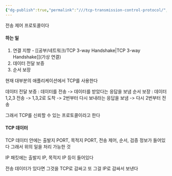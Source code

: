 ```yaml
---
{"dg-publish":true,"permalink":"///tcp-transmission-control-protocol/","dgPassFrontmatter":true}
---
```



전송 제어 프로토콜이다

#### 하는 일

1) 연결 지향 - [[공부/네트워크/TCP 3-way Handshake\|TCP 3-way Handshake]](가상 연결)
2) 데이터 전달 보증
3) 순서 보장

현재 대부분의 애플리케이션에서 TCP를 사용한다

데이터 전달 보증 : 데이터를 전송 -> 데이터를 받았다는 응답을 보냄
순서 보장 : 데이터 1,2,3 전송 -> 1,3,2로 도착 -> 2번부터 다시 보내라는 응답을 보냄 -> 다시 2번부터 전송

그래서 TCP를 신뢰할 수 있는 프로토콜이라고 한다

#### TCP 데이터

TCP 데이터 안에는 출발지 PORT, 목적지 PORT, 전송 제어, 순서, 검증 정보가 들어있다
그래서 위의 일을 처리 가능한 것

IP 패킷에는 출발지 IP, 목적지 IP 등이 들어있다

전송 데이터가 있다면 그것을 TCP로 감싸고 또 그걸 IP로 감싸서 보낸다